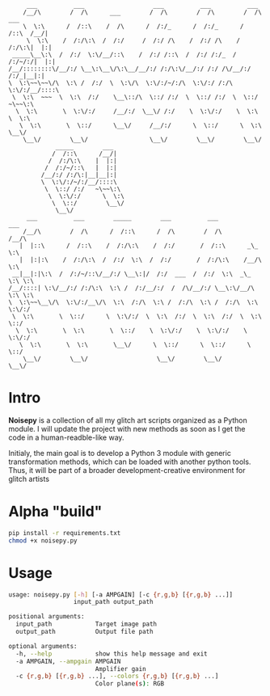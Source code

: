```
     ___          ___                   ___          ___          ___
    /__/\        /  /\      ___        /  /\        /  /\        /  /\    ___
    \  \:\      /  /::\    /  /\      /  /:/_      /  /:/_      /  /::\  /__/|
     \  \:\    /  /:/\:\  /  /:/     /  /:/ /\    /  /:/ /\    /  /:/\:\|  |:|
 _____\__\:\  /  /:/  \:\/__/::\    /  /:/ /::\  /  /:/ /:/_  /  /:/~/:/|  |:|
/__/::::::::\/__/:/ \__\:\__\/\:\__/__/:/ /:/\:\/__/:/ /:/ /\/__/:/ /:/_|__|:|
\  \:\~~\~~\/\  \:\ /  /:/  \  \:\/\  \:\/:/~/:/\  \:\/:/ /:/\  \:\/:/__/::::\
 \  \:\  ~~~  \  \:\  /:/    \__\::/\  \::/ /:/  \  \::/ /:/  \  \::/   ~\~~\:\
  \  \:\       \  \:\/:/     /__/:/  \__\/ /:/    \  \:\/:/    \  \:\     \  \:\
   \  \:\       \  \::/      \__\/     /__/:/      \  \::/      \  \:\     \__\/
    \__\/        \__\/                 \__\/        \__\/        \__\/
             _____        ___
            /  /::\      /__/|
           /  /:/\:\    |  |:|
          /  /:/~/::\   |  |:|
         /__/:/ /:/\:|__|__|:|
         \  \:\/:/~/:/__/::::\
          \  \::/ /:/   ~\~~\:\
           \  \:\/:/      \  \:\
            \  \::/        \__\/
             \__\/
     ___          ___        _____        ___          ___          ___
    /__/\        /  /\      /  /::\      /  /\        /  /\        /__/\
   |  |::\      /  /::\    /  /:/\:\    /  /:/       /  /::\      _\_ \:\
   |  |:|:\    /  /:/\:\  /  /:/  \:\  /  /:/       /  /:/\:\    /__/\ \:\
 __|__|:|\:\  /  /:/~/::\/__/:/ \__\:|/  /:/  ___  /  /:/  \:\  _\_ \:\ \:\
/__/::::| \:\/__/:/ /:/\:\  \:\ /  /:/__/:/  /  /\/__/:/ \__\:\/__/\ \:\ \:\
\  \:\~~\__\/\  \:\/:/__\/\  \:\  /:/\  \:\ /  /:/\  \:\ /  /:/\  \:\ \:\/:/
 \  \:\       \  \::/      \  \:\/:/  \  \:\  /:/  \  \:\  /:/  \  \:\ \::/
  \  \:\       \  \:\       \  \::/    \  \:\/:/    \  \:\/:/    \  \:\/:/
   \  \:\       \  \:\       \__\/      \  \::/      \  \::/      \  \::/
    \__\/        \__\/                   \__\/        \__\/        \__\/

```

# Intro

**Noisepy** is a collection of all my glitch art scripts organized as a Python module. I will update the
project with new methods as soon as I get the code in a human-readble-like way.

Initialy, the main goal is to develop a Python 3 module with generic
transformation methods, which can be loaded with another python
tools. Thus, it will be part of a broader development-creative environment
for glitch artists

# Alpha "build"

```bash
pip install -r requirements.txt
chmod +x noisepy.py
```

# Usage

```bash
usage: noisepy.py [-h] [-a AMPGAIN] [-c {r,g,b} [{r,g,b} ...]]
                  input_path output_path

positional arguments:
  input_path            Target image path
  output_path           Output file path

optional arguments:
  -h, --help            show this help message and exit
  -a AMPGAIN, --ampgain AMPGAIN
                        Amplifier gain
  -c {r,g,b} [{r,g,b} ...], --colors {r,g,b} [{r,g,b} ...]
                        Color plane(s): RGB
```
